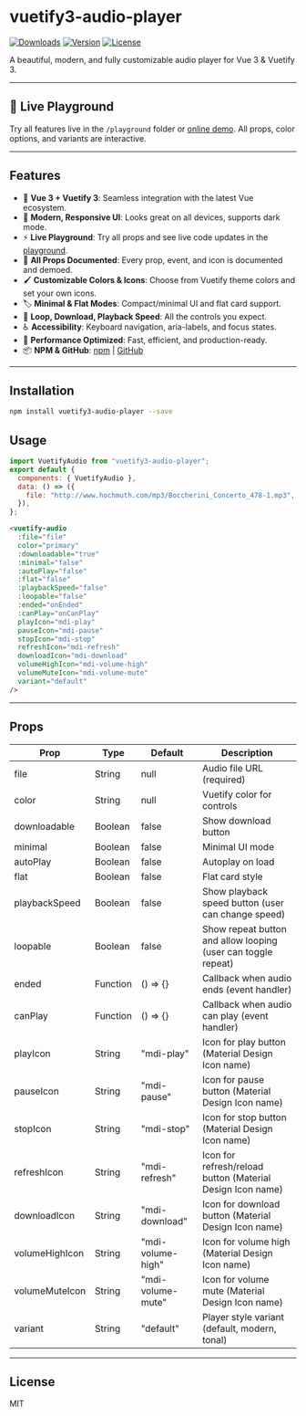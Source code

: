 # vuetify3-audio-player

<a href="https://www.npmjs.com/package/vuetify3-audio-player"><img src="https://img.shields.io/npm/dt/vuetify3-audio-player.svg" alt="Downloads"></a>
<a href="https://www.npmjs.com/package/vuetify3-audio-player"><img src="https://img.shields.io/npm/v/vuetify3-audio-player.svg" alt="Version"></a>
<a href="https://www.npmjs.com/package/vuetify3-audio-player"><img src="https://img.shields.io/npm/l/vuetify3-audio-player.svg" alt="License"></a>

A beautiful, modern, and fully customizable audio player for Vue 3 & Vuetify 3.

---

## 🚀 Live Playground

Try all features live in the `/playground` folder or [online demo](https://vuetify3-audio-player.netlify.app/). All props, color options, and variants are interactive.

---

## Features

- 🎵 **Vue 3 + Vuetify 3**: Seamless integration with the latest Vue ecosystem.
- 🎨 **Modern, Responsive UI**: Looks great on all devices, supports dark mode.
- ⚡ **Live Playground**: Try all props and see live code updates in the [playground](./playground/).
- 🧩 **All Props Documented**: Every prop, event, and icon is documented and demoed.
- 🖌️ **Customizable Colors & Icons**: Choose from Vuetify theme colors and set your own icons.
- 🏷️ **Minimal & Flat Modes**: Compact/minimal UI and flat card support.
- 🔁 **Loop, Download, Playback Speed**: All the controls you expect.
- ♿ **Accessibility**: Keyboard navigation, aria-labels, and focus states.
- 🚀 **Performance Optimized**: Fast, efficient, and production-ready.
- 📦 **NPM & GitHub**: [npm](https://www.npmjs.com/package/vuetify3-audio-player) | [GitHub](https://github.com/1bsilver/vuetify3-audio-player)

---

## Installation

```sh
npm install vuetify3-audio-player --save
```

## Usage

```js
import VuetifyAudio from "vuetify3-audio-player";
export default {
  components: { VuetifyAudio },
  data: () => ({
    file: "http://www.hochmuth.com/mp3/Boccherini_Concerto_478-1.mp3",
  }),
};
```

```html
<vuetify-audio
  :file="file"
  color="primary"
  :downloadable="true"
  :minimal="false"
  :autoPlay="false"
  :flat="false"
  :playbackSpeed="false"
  :loopable="false"
  :ended="onEnded"
  :canPlay="onCanPlay"
  playIcon="mdi-play"
  pauseIcon="mdi-pause"
  stopIcon="mdi-stop"
  refreshIcon="mdi-refresh"
  downloadIcon="mdi-download"
  volumeHighIcon="mdi-volume-high"
  volumeMuteIcon="mdi-volume-mute"
  variant="default"
/>
```

---

## Props

| Prop           | Type     | Default           | Description                                                   |
| -------------- | -------- | ----------------- | ------------------------------------------------------------- |
| file           | String   | null              | Audio file URL (required)                                     |
| color          | String   | null              | Vuetify color for controls                                    |
| downloadable   | Boolean  | false             | Show download button                                          |
| minimal        | Boolean  | false             | Minimal UI mode                                               |
| autoPlay       | Boolean  | false             | Autoplay on load                                              |
| flat           | Boolean  | false             | Flat card style                                               |
| playbackSpeed  | Boolean  | false             | Show playback speed button (user can change speed)            |
| loopable       | Boolean  | false             | Show repeat button and allow looping (user can toggle repeat) |
| ended          | Function | () => {}          | Callback when audio ends (event handler)                      |
| canPlay        | Function | () => {}          | Callback when audio can play (event handler)                  |
| playIcon       | String   | "mdi-play"        | Icon for play button (Material Design Icon name)              |
| pauseIcon      | String   | "mdi-pause"       | Icon for pause button (Material Design Icon name)             |
| stopIcon       | String   | "mdi-stop"        | Icon for stop button (Material Design Icon name)              |
| refreshIcon    | String   | "mdi-refresh"     | Icon for refresh/reload button (Material Design Icon name)    |
| downloadIcon   | String   | "mdi-download"    | Icon for download button (Material Design Icon name)          |
| volumeHighIcon | String   | "mdi-volume-high" | Icon for volume high (Material Design Icon name)              |
| volumeMuteIcon | String   | "mdi-volume-mute" | Icon for volume mute (Material Design Icon name)              |
| variant        | String   | "default"         | Player style variant (default, modern, tonal)                 |

---

## License

MIT
